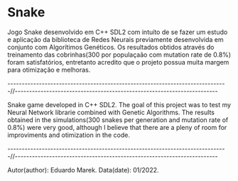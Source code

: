 # Snake

Jogo Snake desenvolvido em C++ SDL2 com intuíto de se fazer um estudo e aplicação da biblioteca de Redes Neurais previamente desenvolvida em conjunto com Algorítimos Genéticos. Os resultados obtidos através do treinamento das cobrinhas(300 por populaçaão com mutation rate de 0.8%) foram satisfatórios, entretanto acredito que o projeto possua muita margem para otimização e melhoras.

-----------------------------------------------------------------------------//-----------------------------------------------------------------------

Snake game developed in C++ SDL2. The goal of this project was to test my Neural Network librarie combined with Genetic Algorithms. The results obtained in the simulations(300 snakes per generation and mutation rate of 0.8%) were very good, although I believe that there are a pleny of room for improviments and otimization in the code.

-----------------------------------------------------------------------------//-----------------------------------------------------------------------

Autor(author): Eduardo Marek.
Data(date): 01/2022.
